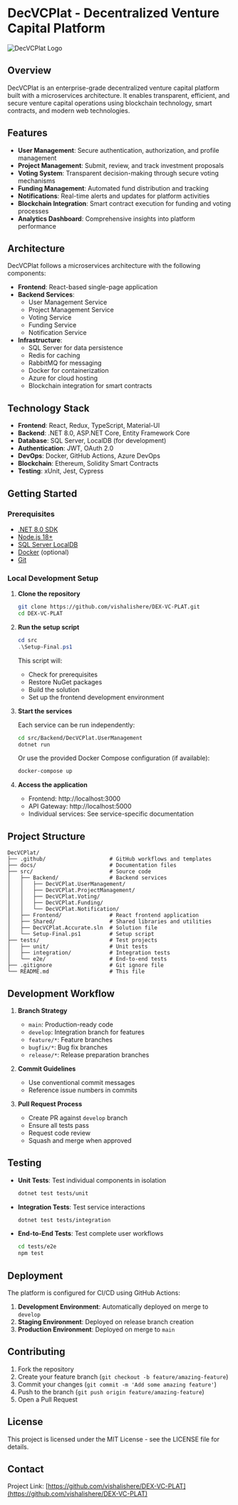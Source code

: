 # DecVCPlat - Decentralized Venture Capital Platform

![DecVCPlat Logo](https://via.placeholder.com/150x150.png?text=DecVCPlat)

## Overview

DecVCPlat is an enterprise-grade decentralized venture capital platform built with a microservices architecture. It enables transparent, efficient, and secure venture capital operations using blockchain technology, smart contracts, and modern web technologies.

## Features

- **User Management**: Secure authentication, authorization, and profile management
- **Project Management**: Submit, review, and track investment proposals
- **Voting System**: Transparent decision-making through secure voting mechanisms
- **Funding Management**: Automated fund distribution and tracking
- **Notifications**: Real-time alerts and updates for platform activities
- **Blockchain Integration**: Smart contract execution for funding and voting processes
- **Analytics Dashboard**: Comprehensive insights into platform performance

## Architecture

DecVCPlat follows a microservices architecture with the following components:

- **Frontend**: React-based single-page application
- **Backend Services**:
  - User Management Service
  - Project Management Service
  - Voting Service
  - Funding Service
  - Notification Service
- **Infrastructure**:
  - SQL Server for data persistence
  - Redis for caching
  - RabbitMQ for messaging
  - Docker for containerization
  - Azure for cloud hosting
  - Blockchain integration for smart contracts

## Technology Stack

- **Frontend**: React, Redux, TypeScript, Material-UI
- **Backend**: .NET 8.0, ASP.NET Core, Entity Framework Core
- **Database**: SQL Server, LocalDB (for development)
- **Authentication**: JWT, OAuth 2.0
- **DevOps**: Docker, GitHub Actions, Azure DevOps
- **Blockchain**: Ethereum, Solidity Smart Contracts
- **Testing**: xUnit, Jest, Cypress

## Getting Started

### Prerequisites

- [.NET 8.0 SDK](https://dotnet.microsoft.com/download/dotnet/8.0)
- [Node.js 18+](https://nodejs.org/)
- [SQL Server LocalDB](https://learn.microsoft.com/en-us/sql/database-engine/configure-windows/sql-server-express-localdb)
- [Docker](https://www.docker.com/products/docker-desktop/) (optional)
- [Git](https://git-scm.com/downloads)

### Local Development Setup

1. **Clone the repository**

   ```bash
   git clone https://github.com/vishalishere/DEX-VC-PLAT.git
   cd DEX-VC-PLAT
   ```

2. **Run the setup script**

   ```powershell
   cd src
   .\Setup-Final.ps1
   ```

   This script will:
   - Check for prerequisites
   - Restore NuGet packages
   - Build the solution
   - Set up the frontend development environment

3. **Start the services**

   Each service can be run independently:

   ```bash
   cd src/Backend/DecVCPlat.UserManagement
   dotnet run
   ```

   Or use the provided Docker Compose configuration (if available):

   ```bash
   docker-compose up
   ```

4. **Access the application**

   - Frontend: http://localhost:3000
   - API Gateway: http://localhost:5000
   - Individual services: See service-specific documentation

## Project Structure

```
DecVCPlat/
├── .github/                    # GitHub workflows and templates
├── docs/                       # Documentation files
├── src/                        # Source code
│   ├── Backend/                # Backend services
│   │   ├── DecVCPlat.UserManagement/
│   │   ├── DecVCPlat.ProjectManagement/
│   │   ├── DecVCPlat.Voting/
│   │   ├── DecVCPlat.Funding/
│   │   └── DecVCPlat.Notification/
│   ├── Frontend/               # React frontend application
│   ├── Shared/                 # Shared libraries and utilities
│   ├── DecVCPlat.Accurate.sln  # Solution file
│   └── Setup-Final.ps1         # Setup script
├── tests/                      # Test projects
│   ├── unit/                   # Unit tests
│   ├── integration/            # Integration tests
│   └── e2e/                    # End-to-end tests
├── .gitignore                  # Git ignore file
└── README.md                   # This file
```

## Development Workflow

1. **Branch Strategy**
   - `main`: Production-ready code
   - `develop`: Integration branch for features
   - `feature/*`: Feature branches
   - `bugfix/*`: Bug fix branches
   - `release/*`: Release preparation branches

2. **Commit Guidelines**
   - Use conventional commit messages
   - Reference issue numbers in commits

3. **Pull Request Process**
   - Create PR against `develop` branch
   - Ensure all tests pass
   - Request code review
   - Squash and merge when approved

## Testing

- **Unit Tests**: Test individual components in isolation
  ```bash
  dotnet test tests/unit
  ```

- **Integration Tests**: Test service interactions
  ```bash
  dotnet test tests/integration
  ```

- **End-to-End Tests**: Test complete user workflows
  ```bash
  cd tests/e2e
  npm test
  ```

## Deployment

The platform is configured for CI/CD using GitHub Actions:

1. **Development Environment**: Automatically deployed on merge to `develop`
2. **Staging Environment**: Deployed on release branch creation
3. **Production Environment**: Deployed on merge to `main`

## Contributing

1. Fork the repository
2. Create your feature branch (`git checkout -b feature/amazing-feature`)
3. Commit your changes (`git commit -m 'Add some amazing feature'`)
4. Push to the branch (`git push origin feature/amazing-feature`)
5. Open a Pull Request

## License

This project is licensed under the MIT License - see the LICENSE file for details.

## Contact

Project Link: [https://github.com/vishalishere/DEX-VC-PLAT](https://github.com/vishalishere/DEX-VC-PLAT)
